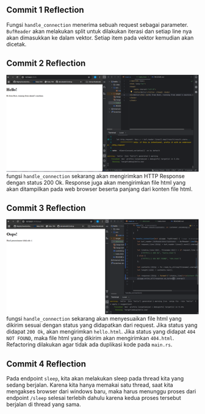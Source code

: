## Commit 1 Reflection

Fungsi `handle_connection` menerima sebuah request sebagai parameter. `BufReader` akan melakukan split untuk dilakukan iterasi
dan setiap line nya akan dimasukkan ke dalam vektor. Setiap item pada vektor kemudian akan dicetak.


## Commit 2 Reflection
![](commit2.png)
fungsi `handle_connection` sekarang akan mengirimkan HTTP Response dengan status 200 Ok. Response juga akan mengirimkan 
file html yang akan ditampilkan pada web browser beserta panjang dari konten file html.


## Commit 3 Reflection
![](commit3.png)
fungsi `handle_connection` sekarang akan menyesuaikan file html yang dikirim sesuai dengan status yang didapatkan dari request.
Jika status yang didapat `200 Ok`, akan mengirimkan `hello.html`. Jika status yang didapat `404 NOT FOUND`, maka file html yang
dikirim akan mengirimkan `404.html`. Refactoring dilakukan agar tidak ada duplikasi kode pada `main.rs`.


## Commit 4 Reflection
Pada endpoint `sleep`, kita akan melakukan sleep pada thread kita yang sedang berjalan. Karena kita hanya memakai satu thread,
saat kita mengakses browser dari windows baru, maka harus menunggu proses dari endpoint `/sleep` selesai terlebih dahulu
karena kedua proses tersebut berjalan di thread yang sama.